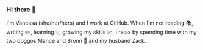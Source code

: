 ### Hi there 👋  
I'm Vanessa (she/her/hers) and I work at GitHub. When I'm not reading 📚, writing ✏️, learning 💡, growing my skills 📈, I relax by spending time with my two doggos Mance and Bronn 🦮 and my husband Zack.  

<!--
**vanessa-schroeder/vanessa-schroeder** is a ✨ _special_ ✨ repository because its `README.md` (this file) appears on your GitHub profile.

Here are some ideas to get you started:

- 🔭 I’m currently working on...
- 👯 I’m looking to collaborate on 
- 🤔 I’m looking for help with ...
- 💬 Ask me about ...
- 📫 How to reach me: ...
- 😄 Pronouns: ...
- ⚡ Fun fact: ...
-->
